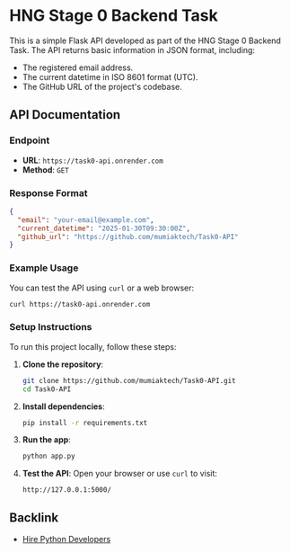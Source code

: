 # HNG Stage 0 Backend Task

This is a simple Flask API developed as part of the HNG Stage 0 Backend Task. The API returns basic information in JSON format, including:
- The registered email address.
- The current datetime in ISO 8601 format (UTC).
- The GitHub URL of the project's codebase.

## API Documentation

### Endpoint
- **URL**: `https://task0-api.onrender.com`
- **Method**: `GET`

### Response Format
```json
{
  "email": "your-email@example.com",
  "current_datetime": "2025-01-30T09:30:00Z",
  "github_url": "https://github.com/mumiaktech/Task0-API"
}
```

### Example Usage
You can test the API using `curl` or a web browser:
```bash
curl https://task0-api.onrender.com
```

### Setup Instructions
To run this project locally, follow these steps:

1. **Clone the repository**:
   ```bash
   git clone https://github.com/mumiaktech/Task0-API.git
   cd Task0-API
   ```

2. **Install dependencies**:
   ```bash
   pip install -r requirements.txt
   ```

3. **Run the app**:
   ```bash
   python app.py
   ```

4. **Test the API**:
   Open your browser or use `curl` to visit:
   ```
   http://127.0.0.1:5000/
   ```

## Backlink
- [Hire Python Developers](https://hng.tech/hire/python-developers)
